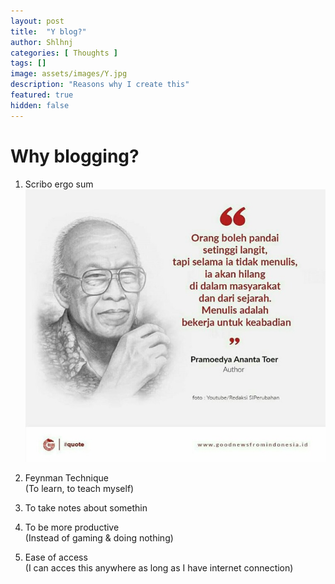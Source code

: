 ```yaml
---
layout: post
title:  "Y blog?"
author: Shlhnj
categories: [ Thoughts ]
tags: []
image: assets/images/Y.jpg
description: "Reasons why I create this"
featured: true
hidden: false
---
```


# Why blogging?

1. Scribo ergo sum <br>
![pram](/assets/images/pram.jpg) <br>

2. Feynman Technique <br>
(To learn, to teach myself) <br>

3. To take notes about somethin <br>

4. To be more productive <br>
(Instead of gaming & doing nothing) <br>

5. Ease of access <br>
(I can acces this anywhere as long as I have internet connection)
